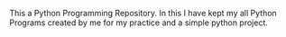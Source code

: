 This a Python Programming Repository. In this I have kept my all Python Programs created by me for my practice and a simple python project.
